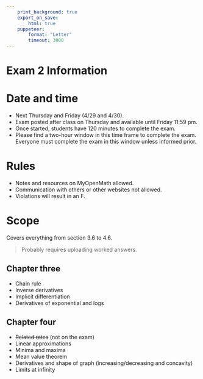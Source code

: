 ```yaml
---
    print_background: true
    export_on_save:
        html: true
    puppeteer:
        format: "Letter"
        timeout: 3000
---
```


# Exam 2 Information

# Date and time
* Next Thursday and Friday (4/29 and 4/30).
* Exam posted after class on Thursday and available until Friday 11:59 pm.
* Once started, students have 120 minutes to complete the exam.
* Please find a two-hour window in this time frame to complete the exam. Everyone must complete the exam in this window unless informed prior.

# Rules
* Notes and resources on MyOpenMath allowed.
* Communication with others or other websites not allowed.
* Violations will result in an F.

# Scope
Covers everything from section 3.6 to 4.6.
> Probably requires uploading worked answers.

## Chapter three
* Chain rule
* Inverse derivatives
* Implicit differentiation
* Derivatives of exponential and logs

## Chapter four
* ~~Related rates~~ (not on the exam)
* Linear approximations
* Minima and maxima
* Mean value theorem
* Derivatives and shape of graph (increasing/decreasing and concavity)
* Limits at infinity
